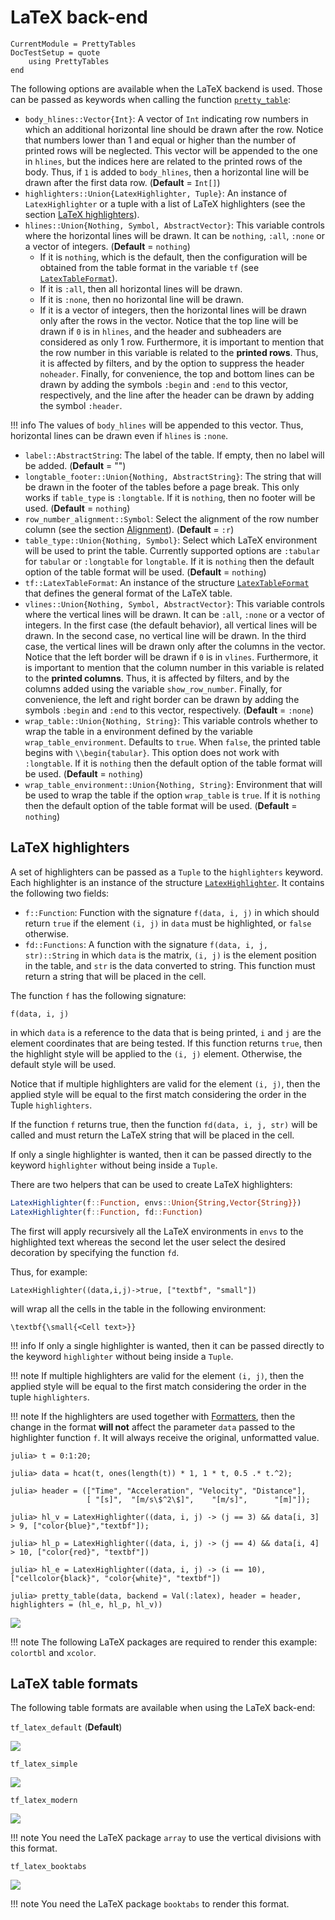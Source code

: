 LaTeX back-end
==============

```@meta
CurrentModule = PrettyTables
DocTestSetup = quote
    using PrettyTables
end
```

The following options are available when the LaTeX backend is used. Those can be
passed as keywords when calling the function [`pretty_table`](@ref):

- `body_hlines::Vector{Int}`: A vector of `Int` indicating row numbers in which
    an additional horizontal line should be drawn after the row. Notice that
    numbers lower than 1 and equal or higher than the number of printed rows
    will be neglected. This vector will be appended to the one in `hlines`, but
    the indices here are related to the printed rows of the body. Thus, if `1`
    is added to `body_hlines`, then a horizontal line will be drawn after the
    first data row. (**Default** = `Int[]`)
- `highlighters::Union{LatexHighlighter, Tuple}`: An instance of
    `LatexHighlighter` or a tuple with a list of LaTeX highlighters (see the
    section [LaTeX highlighters](@ref)).
- `hlines::Union{Nothing, Symbol, AbstractVector}`: This variable controls where
    the horizontal lines will be drawn. It can be `nothing`, `:all`, `:none` or
    a vector of integers. (**Default** = `nothing`)
    - If it is `nothing`, which is the default, then the configuration will be
        obtained from the table format in the variable `tf` (see
        [`LatexTableFormat`](@ref)).
    - If it is `:all`, then all horizontal lines will be drawn.
    - If it is `:none`, then no horizontal line will be drawn.
    - If it is a vector of integers, then the horizontal lines will be drawn
        only after the rows in the vector. Notice that the top line will be
        drawn if `0` is in `hlines`, and the header and subheaders are
        considered as only 1 row. Furthermore, it is important to mention that
        the row number in this variable is related to the **printed rows**.
        Thus, it is affected by filters, and by the option to suppress the
        header `noheader`. Finally, for convenience, the top and bottom lines
        can be drawn by adding the symbols `:begin` and `:end` to this vector,
        respectively, and the line after the header can be drawn by adding the
        symbol `:header`.

!!! info
    The values of `body_hlines` will be appended to this vector. Thus,
    horizontal lines can be drawn even if `hlines` is `:none`.

- `label::AbstractString`: The label of the table. If empty, then no label will
    be added. (**Default** = "")
- `longtable_footer::Union{Nothing, AbstractString}`: The string that will be
    drawn in the footer of the tables before a page break. This only works if
    `table_type` is `:longtable`. If it is `nothing`, then no footer will be
    used. (**Default** = `nothing`)
- `row_number_alignment::Symbol`: Select the alignment of the row number column
    (see the section [Alignment](@ref)). (**Default** = `:r`)
- `table_type::Union{Nothing, Symbol}`: Select which LaTeX environment will be
    used to print the table. Currently supported options are `:tabular` for
    `tabular` or `:longtable` for `longtable`. If it is `nothing` then the
    default option of the table format will be used. (**Default** = `nothing`)
- `tf::LatexTableFormat`: An instance of the structure
    [`LatexTableFormat`](@ref) that defines the general format of the LaTeX table.
- `vlines::Union{Nothing, Symbol, AbstractVector}`: This variable controls where
    the vertical lines will be drawn. It can be `:all`, `:none` or a vector of
    integers. In the first case (the default behavior), all vertical lines will
    be drawn. In the second case, no vertical line will be drawn. In the third
    case, the vertical lines will be drawn only after the columns in the vector.
    Notice that the left border will be drawn if `0` is in `vlines`.
    Furthermore, it is important to mention that the column number in this
    variable is related to the **printed columns**. Thus, it is affected by
    filters, and by the columns added using the variable `show_row_number`.
    Finally, for convenience, the left and right border can be drawn by adding
    the symbols `:begin` and `:end` to this vector, respectively.
    (**Default** = `:none`)
- `wrap_table::Union{Nothing, String}`: This variable controls whether to wrap
    the table in a environment defined by the variable `wrap_table_environment`.
    Defaults to `true`. When `false`, the printed table begins with
    `\\begin{tabular}`. This option does not work with `:longtable`. If it is
    `nothing` then the default option of the table format will be used.
    (**Default** = `nothing`)
- `wrap_table_environment::Union{Nothing, String}`: Environment that will be
    used to wrap the table if the option `wrap_table` is `true`. If it is
    `nothing` then the default option of the table format will be used.
    (**Default** = `nothing`)

## LaTeX highlighters

A set of highlighters can be passed as a `Tuple` to the `highlighters` keyword.
Each highlighter is an instance of the structure [`LatexHighlighter`](@ref). It
contains the following two fields:

- `f::Function`: Function with the signature `f(data, i, j)` in which should
    return `true` if the element `(i, j)` in `data` must be highlighted, or
    `false` otherwise.
- `fd::Functions`: A function with the signature `f(data, i, j, str)::String` in
    which `data` is the matrix, `(i, j)` is the element position in the table,
    and `str` is the data converted to string. This function must return a
    string that will be placed in the cell.

The function `f` has the following signature:

    f(data, i, j)

in which `data` is a reference to the data that is being printed, `i` and `j`
are the element coordinates that are being tested. If this function returns
`true`, then the highlight style will be applied to the `(i, j)` element.
Otherwise, the default style will be used.

Notice that if multiple highlighters are valid for the element `(i, j)`, then
the applied style will be equal to the first match considering the order in the
Tuple `highlighters`.

If the function `f` returns true, then the function `fd(data, i, j, str)` will
be called and must return the LaTeX string that will be placed in the cell.

If only a single highlighter is wanted, then it can be passed directly to the
keyword `highlighter` without being inside a `Tuple`.

There are two helpers that can be used to create LaTeX highlighters:

```julia
LatexHighlighter(f::Function, envs::Union{String,Vector{String}})
LatexHighlighter(f::Function, fd::Function)
```

The first will apply recursively all the LaTeX environments in `envs` to the
highlighted text whereas the second let the user select the desired decoration
by specifying the function `fd`.

Thus, for example:

    LatexHighlighter((data,i,j)->true, ["textbf", "small"])

will wrap all the cells in the table in the following environment:

    \textbf{\small{<Cell text>}}

!!! info
    If only a single highlighter is wanted, then it can be passed directly to
    the keyword `highlighter` without being inside a `Tuple`.

!!! note
    If multiple highlighters are valid for the element `(i, j)`, then the
    applied style will be equal to the first match considering the order in the
    tuple `highlighters`.

!!! note
    If the highlighters are used together with [Formatters](@ref), then the
    change in the format **will not** affect the parameter `data` passed to the
    highlighter function `f`. It will always receive the original, unformatted
    value.

```julia-repl
julia> t = 0:1:20;

julia> data = hcat(t, ones(length(t)) * 1, 1 * t, 0.5 .* t.^2);

julia> header = (["Time", "Acceleration", "Velocity", "Distance"],
                 [ "[s]",  "[m/s\$^2\$]",    "[m/s]",      "[m]"]);

julia> hl_v = LatexHighlighter((data, i, j) -> (j == 3) && data[i, 3] > 9, ["color{blue}","textbf"]);

julia> hl_p = LatexHighlighter((data, i, j) -> (j == 4) && data[i, 4] > 10, ["color{red}", "textbf"])

julia> hl_e = LatexHighlighter((data, i, j) -> (i == 10), ["cellcolor{black}", "color{white}", "textbf"])

julia> pretty_table(data, backend = Val(:latex), header = header, highlighters = (hl_e, hl_p, hl_v))
```

![](./latex_backend/latex_highlighter.png)

!!! note
    The following LaTeX packages are required to render this example:
    `colortbl` and `xcolor`.

## LaTeX table formats

The following table formats are available when using the LaTeX back-end:

`tf_latex_default` (**Default**)

![](./latex_backend/format_default.png)

`tf_latex_simple`

![](./latex_backend/format_simple.png)

`tf_latex_modern`

![](./latex_backend/format_modern.png)

!!! note
    You need the LaTeX package `array` to use the vertical divisions with this
    format.

`tf_latex_booktabs`

![](./latex_backend/format_booktabs.png)

!!! note
    You need the LaTeX package `booktabs` to render this format.
